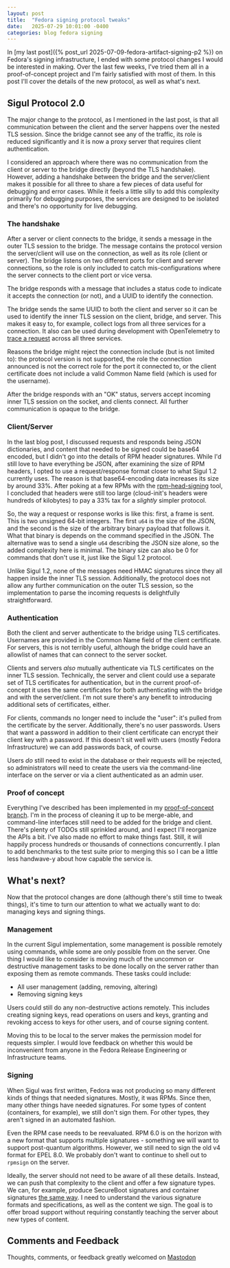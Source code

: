 ```yaml
---
layout: post
title:  "Fedora signing protocol tweaks"
date:   2025-07-29 10:01:00 -0400
categories: blog fedora signing
---
```


In [my last post]({% post_url 2025-07-09-fedora-artifact-signing-p2 %}) on
Fedora's signing infrastructure, I ended with some protocol changes I would be
interested in making. Over the last few weeks, I've tried them all in a
proof-of-concept project and I'm fairly satisfied with most of them. In this
post I'll cover the details of the new protocol, as well as what's next.

## Sigul Protocol 2.0

The major change to the protocol, as I mentioned in the last post, is that all
communication between the client and the server happens over the nested TLS
session. Since the bridge cannot see any of the traffic, its role is reduced
significantly and it is now a proxy server that requires client authentication.

I considered an approach where there was no communication from the client or
server to the bridge directly (beyond the TLS handshake). However, adding a
handshake between the bridge and the server/client makes it possible for all
three to share a few pieces of data useful for debugging and error cases. While
it feels a little silly to add this complexity primarily for debugging
purposes, the services are designed to be isolated and there's no opportunity
for live debugging.

### The handshake

After a server or client connects to the bridge, it sends a message in the
outer TLS session to the bridge. The message contains the protocol version the
server/client will use on the connection, as well as its role (client or
server). The bridge listens on two different ports for client and server
connections, so the role is only included to catch mis-configurations where the
server connects to the client port or vice versa.

The bridge responds with a message that includes a status code to indicate it
accepts the connection (or not), and a UUID to identify the connection.

The bridge sends the same UUID to both the client and server so it can be used
to identify the inner TLS session on the client, bridge, and server. This makes
it easy to, for example, collect logs from all three services for a connection.
It also can be used during development with OpenTelemetry to [trace a
request](https://opentelemetry.io/docs/concepts/signals/traces/) across all
three services.

Reasons the bridge might reject the connection include (but is not limited
to): the protocol version is not supported, the role the connection announced
is not the correct role for the port it connected to, or the client certificate
does not include a valid Common Name field (which is used for the username).

After the bridge responds with an "OK" status, servers accept incoming inner
TLS session on the socket, and clients connect. All further communication is
opaque to the bridge.

### Client/Server

In the last blog post, I discussed requests and responds being JSON
dictionaries, and content that needed to be signed could be base64 encoded, but
I didn't go into the details of RPM header signatures. While I'd still love to
have everything be JSON, after examining the size of RPM headers, I opted to
use a request/response format closer to what Sigul 1.2 currently uses. The
reason is that base64-encoding data increases its size by around 33%. After
poking at a few RPMs with the
[rpm-head-signing](https://github.com/fedora-iot/rpm-head-signing) tool, I
concluded that headers were still too large (cloud-init's headers were hundreds
of kilobytes) to pay a 33% tax for a _slightly_ simpler protocol.

So, the way a request or response works is like this: first, a frame is sent.
This is two unsigned 64-bit integers. The first `u64` is the size of the JSON,
and the second is the size of the arbitrary binary payload that follows it.
What that binary is depends on the command specified in the JSON. The
alternative was to send a single `u64` describing the JSON size alone, so the
added complexity here is minimal. The binary size can also be 0 for commands
that don't use it, just like the Sigul 1.2 protocol.

Unlike Sigul 1.2, none of the messages need HMAC signatures since they all
happen inside the inner TLS session. Additionally, the protocol does not allow
any further communication on the outer TLS session, so the implementation to
parse the incoming requests is delightfully straightforward.

### Authentication

Both the client and server authenticate to the bridge using TLS certificates.
Usernames are provided in the Common Name field of the client certificate. For
servers, this is not terribly useful, although the bridge could have an
allowlist of names that can connect to the server socket.

Clients and servers _also_ mutually authenticate via TLS certificates on the
inner TLS session. Technically, the server and client could use a separate set
of TLS certificates for authentication, but in the current proof-of-concept it
uses the same certificates for both authenticating with the bridge and with the
server/client. I'm not sure there's any benefit to introducing additional sets
of certificates, either.

For clients, commands no longer need to include the "user": it's pulled from
the certificate by the server. Additionally, there's no user passwords. Users
that want a password in addition to their client certificate can encrypt their
client key with a password. If this doesn't sit well with users (mostly Fedora
Infrastructure) we can add passwords back, of course.

Users _do_ still need to exist in the database or their requests will be
rejected, so administrators will need to create the users via the command-line
interface on the server or via a client authenticated as an admin user.

### Proof of concept

Everything I've described has been implemented in my [proof-of-concept
branch](https://github.com/jeremycline/siguldry/tree/sigul-protocol-2). I'm in
the process of cleaning it up to be merge-able, and command-line interfaces
still need to be added for the bridge and client. There's plenty of TODOs still
sprinkled around, and I expect I'll reorganize the APIs a bit. I've also made
no effort to make things fast. Still, it will happily process hundreds or
thousands of connections concurrently. I plan to add benchmarks to the test
suite prior to merging this so I can be a little less handwave-y about how
capable the service is.


## What's next?

Now that the protocol changes are done (although there's still time to tweak
things), it's time to turn our attention to what we actually want to do:
managing keys and signing things.

### Management

In the current Sigul implementation, some management is possible remotely using
commands, while some are only possible from on the server. One thing I would
like to consider is moving much of the uncommon or destructive management tasks
to be done locally on the server rather than exposing them as remote commands.
These tasks could include:

- All user management (adding, removing, altering)
- Removing signing keys

Users could still do any non-destructive actions remotely. This includes
creating signing keys, read operations on users and keys, granting and revoking
access to keys for other users, and of course signing content.

Moving this to be local to the server makes the permission model for requests
simpler. I would love feedback on whether this would be inconvenient from
anyone in the Fedora Release Engineering or Infrastructure teams.

### Signing

When Sigul was first written, Fedora was not producing so many different kinds
of things that needed signatures. Mostly, it was RPMs. Since then, many other
things have needed signatures. For some types of content (containers, for
example), we still don't sign them. For other types, they aren't signed in an
automated fashion.

Even the RPM case needs to be reevaluated. RPM 6.0 is on the horizon with a new
format that supports multiple signatures - something we will want to support
post-quantum algorithms. However, we still need to sign the old v4 format for
EPEL 8.0. We probably don't want to continue to shell out to `rpmsign` on the
server.

Ideally, the server should not need to be aware of all these details. Instead,
we can push that complexity to the client and offer a few signature types. We
can, for example, produce SecureBoot signatures and container signatures [the
same way](https://github.com/fedora-infra/siguldry/issues/49). I need to
understand the various signature formats and specifications, as well as the
content we sign. The goal is to offer broad support without requiring
constantly teaching the server about new types of content.


## Comments and Feedback

Thoughts, comments, or feedback greatly welcomed on [Mastodon](https://hachyderm.io/@jcline/114937982823195105)
